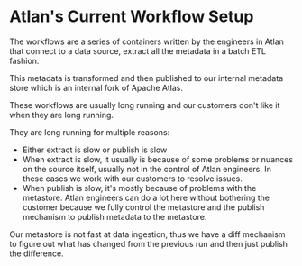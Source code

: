 # Atlan's Current Workflow Setup

The workflows are a series of containers written by the engineers in Atlan that connect to a data source, extract all the metadata in a batch ETL fashion.

This metadata is transformed and then published to our internal metadata store which is an internal fork of Apache Atlas.

These workflows are usually long running and our customers don't like it when they are long running.

They are long running for multiple reasons:
- Either extract is slow or publish is slow
- When extract is slow, it usually is because of some problems or nuances on the source itself, usually not in the control of Atlan engineers. In these cases we work with our customers to resolve issues.
- When publish is slow, it's mostly because of problems with the metastore. Atlan engineers can do a lot here without bothering the customer because we fully control the metastore and the publish mechanism to publish metadata to the metastore.

Our metastore is not fast at data ingestion, thus we have a diff mechanism to figure out what has changed from the previous run and then just publish the difference.